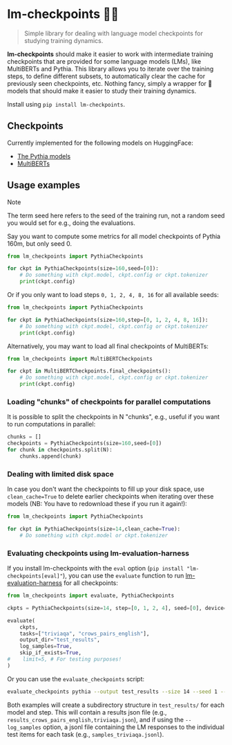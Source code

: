 # lm-checkpoints 🤖🚩
> Simple library for dealing with language model checkpoints for studying training dynamics.

**lm-checkpoints** should make it easier to work with intermediate training checkpoints that are provided for some language models (LMs), like MultiBERTs and Pythia. This library allows you to iterate over the training steps, to define different subsets, to automatically clear the cache for previously seen checkpoints, etc. Nothing fancy, simply a wrapper for 🤗 models that should make it easier to study their training dynamics.

Install using `pip install lm-checkpoints`.

## Checkpoints
Currently implemented for the following models on HuggingFace:
- [The Pythia models](https://github.com/EleutherAI/pythia)
- [MultiBERTs](https://huggingface.co/google/multiberts-seed_0)

## Usage examples
> [!NOTE]  
> The term seed here refers to the seed of the training run, not a random seed you would set for e.g., doing the evaluations.

Say you want to compute some metrics for all model checkpoints of Pythia 160m, but only seed 0.

```python
from lm_checkpoints import PythiaCheckpoints

for ckpt in PythiaCheckpoints(size=160,seed=[0]):
    # Do something with ckpt.model, ckpt.config or ckpt.tokenizer
    print(ckpt.config)
```

Or if you only want to load steps `0, 1, 2, 4, 8, 16` for all available seeds:
```python
from lm_checkpoints import PythiaCheckpoints

for ckpt in PythiaCheckpoints(size=160,step=[0, 1, 2, 4, 8, 16]):
    # Do something with ckpt.model, ckpt.config or ckpt.tokenizer
    print(ckpt.config)
```

Alternatively, you may want to load all final checkpoints of MultiBERTs:
```python
from lm_checkpoints import MultiBERTCheckpoints

for ckpt in MultiBERTCheckpoints.final_checkpoints():
    # Do something with ckpt.model, ckpt.config or ckpt.tokenizer
    print(ckpt.config)
```

### Loading "chunks" of checkpoints for parallel computations
It is possible to split the checkpoints in N "chunks", e.g., useful if you want to run computations in parallel:
```python
chunks = []
checkpoints = PythiaCheckpoints(size=160,seed=[0])
for chunk in checkpoints.split(N):
    chunks.append(chunk)
```

### Dealing with limited disk space
In case you don't want the checkpoints to fill up your disk space, use `clean_cache=True` to delete earlier checkpoints when iterating over these models (NB: You have to redownload these if you run it again!):
```python
from lm_checkpoints import PythiaCheckpoints

for ckpt in PythiaCheckpoints(size=14,clean_cache=True):
    # Do something with ckpt.model or ckpt.tokenizer
```
### Evaluating checkpoints using lm-evaluation-harness
If you install lm-checkpoints with the `eval` option (`pip install "lm-checkpoints[eval]"`), you can use the `evaluate` function to run [lm-evaluation-harness]() for all checkpoints:
```python
from lm_checkpoints import evaluate, PythiaCheckpoints

ckpts = PythiaCheckpoints(size=14, step=[0, 1, 2, 4], seed=[0], device="cuda")

evaluate(
    ckpts,
    tasks=["triviaqa", "crows_pairs_english"],
    output_dir="test_results",
    log_samples=True,
    skip_if_exists=True,
#    limit=5, # For testing purposes!
)
```

Or you can use the `evaluate_checkpoints` script:
```bash
evaluate_checkpoints pythia --output test_results --size 14 --seed 1 --step 0 1 2 --tasks blimp crows_pairs_english --device cuda --skip_if_exists
```

Both examples will create a subdirectory structure in `test_results/` for each model and step. This will contain a results json file (e.g., `results_crows_pairs_english,triviaqa.json`), and if using the `--log_samples` option, a jsonl file containing the LM responses to the individual test items for each task (e.g., `samples_triviaqa.jsonl`).
